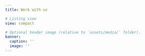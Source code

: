 ```yaml
---
title: Work with us

# Listing view
view: compact

# Optional header image (relative to `assets/media/` folder).
banner:
  caption: ''
  image: ''
---
```

